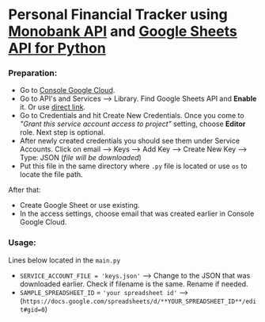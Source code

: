 # Personal Financial Tracker using [Monobank API](https://api.monobank.ua/docs) and [Google Sheets API for Python](https://developers.google.com/sheets/api/quickstart/python)

### Preparation:
- Go to [Console Google Cloud](https://console.cloud.google.com/home/).
- Go to API's and Services --> Library. Find Google Sheets API and **Enable** it. Or use [direct link](https://console.cloud.google.com/apis/library/sheets.googleapis.com?q=sheets&id=739c20c5-5641-41e8-a938-e55ddc082ad1&project=monobank-311911).
- Go to Credentials and hit Create New Credentials. Once you come to _"Grant this service account access to project"_ setting, choose **Editor** role. Next step is optional.
- After newly created credentials you should see them under Service Accounts. Click on email --> Keys --> Add Key --> Create New Key --> Type: JSON (_file will be downloaded_)
- Put this file in the same directory where `.py` file is located or use `os` to locate the file path.

After that:
- Create Google Sheet or use existing.
- In the access settings, choose email that was created earlier in Console Google Cloud.


### Usage:

Lines below located in the `main.py` 
- `SERVICE_ACCOUNT_FILE = 'keys.json'` --> Change to the JSON that was downloaded earlier. Check if filename is the same. Rename if needed.
- `SAMPLE_SPREADSHEET_ID` = `'your spreadsheet id'` --> (`https://docs.google.com/spreadsheets/d/**YOUR_SPREADSHEET_ID**/edit#gid=0`)
